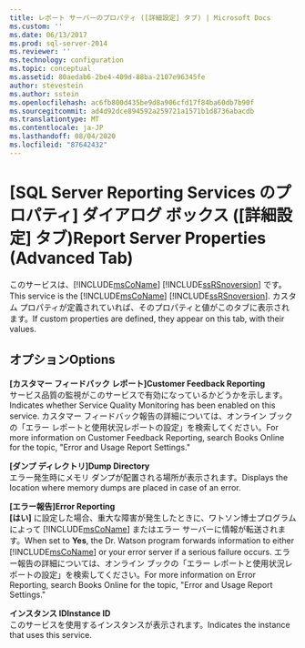 ```yaml
---
title: レポート サーバーのプロパティ ([詳細設定] タブ) | Microsoft Docs
ms.custom: ''
ms.date: 06/13/2017
ms.prod: sql-server-2014
ms.reviewer: ''
ms.technology: configuration
ms.topic: conceptual
ms.assetid: 80aedab6-2be4-409d-88ba-2107e96345fe
author: stevestein
ms.author: sstein
ms.openlocfilehash: ac6fb800d435be9d8a906cfd17f84ba60db7b90f
ms.sourcegitcommit: ad4d92dce894592a259721a1571b1d8736abacdb
ms.translationtype: MT
ms.contentlocale: ja-JP
ms.lasthandoff: 08/04/2020
ms.locfileid: "87642432"
---
```

# <a name="report-server-properties-advanced-tab"></a><span data-ttu-id="33d93-102">[SQL Server Reporting Services のプロパティ] ダイアログ ボックス ([詳細設定] タブ)</span><span class="sxs-lookup"><span data-stu-id="33d93-102">Report Server Properties (Advanced Tab)</span></span>
  <span data-ttu-id="33d93-103">このサービスは、[!INCLUDE[msCoName](../../includes/msconame-md.md)] [!INCLUDE[ssRSnoversion](../../includes/ssrsnoversion-md.md)] です。</span><span class="sxs-lookup"><span data-stu-id="33d93-103">This service is the [!INCLUDE[msCoName](../../includes/msconame-md.md)] [!INCLUDE[ssRSnoversion](../../includes/ssrsnoversion-md.md)].</span></span> <span data-ttu-id="33d93-104">カスタム プロパティが定義されていれば、そのプロパティと値がこのタブに表示されます。</span><span class="sxs-lookup"><span data-stu-id="33d93-104">If custom properties are defined, they appear on this tab, with their values.</span></span>  
  
## <a name="options"></a><span data-ttu-id="33d93-105">オプション</span><span class="sxs-lookup"><span data-stu-id="33d93-105">Options</span></span>  
 <span data-ttu-id="33d93-106">**[カスタマー フィードバック レポート]**</span><span class="sxs-lookup"><span data-stu-id="33d93-106">**Customer Feedback Reporting**</span></span>  
 <span data-ttu-id="33d93-107">サービス品質の監視がこのサービスで有効になっているかどうかを示します。</span><span class="sxs-lookup"><span data-stu-id="33d93-107">Indicates whether Service Quality Monitoring has been enabled on this service.</span></span> <span data-ttu-id="33d93-108">カスタマー フィードバック報告の詳細については、オンライン ブックの「エラー レポートと使用状況レポートの設定」を検索してください。</span><span class="sxs-lookup"><span data-stu-id="33d93-108">For more information on Customer Feedback Reporting, search Books Online for the topic, "Error and Usage Report Settings."</span></span>  
  
 <span data-ttu-id="33d93-109">**[ダンプ ディレクトリ]**</span><span class="sxs-lookup"><span data-stu-id="33d93-109">**Dump Directory**</span></span>  
 <span data-ttu-id="33d93-110">エラー発生時にメモリ ダンプが配置される場所が表示されます。</span><span class="sxs-lookup"><span data-stu-id="33d93-110">Displays the location where memory dumps are placed in case of an error.</span></span>  
  
 <span data-ttu-id="33d93-111">**[エラー報告]**</span><span class="sxs-lookup"><span data-stu-id="33d93-111">**Error Reporting**</span></span>  
 <span data-ttu-id="33d93-112">**[はい]** に設定した場合、重大な障害が発生したときに、ワトソン博士プログラムによって [!INCLUDE[msCoName](../../includes/msconame-md.md)] またはエラー サーバーに情報が転送されます。</span><span class="sxs-lookup"><span data-stu-id="33d93-112">When set to **Yes**, the Dr. Watson program forwards information to either [!INCLUDE[msCoName](../../includes/msconame-md.md)] or your error server if a serious failure occurs.</span></span> <span data-ttu-id="33d93-113">エラー報告の詳細については、オンライン ブックの「エラー レポートと使用状況レポートの設定」を検索してください。</span><span class="sxs-lookup"><span data-stu-id="33d93-113">For more information on Error Reporting, search Books Online for the topic, "Error and Usage Report Settings."</span></span>  
  
 <span data-ttu-id="33d93-114">**インスタンス ID**</span><span class="sxs-lookup"><span data-stu-id="33d93-114">**Instance ID**</span></span>  
 <span data-ttu-id="33d93-115">このサービスを使用するインスタンスが表示されます。</span><span class="sxs-lookup"><span data-stu-id="33d93-115">Indicates the instance that uses this service.</span></span>  
  
  
